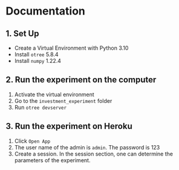 # Documentation

## 1. Set Up

* Create a Virtual Environment with Python 3.10
* Install `otree` 5.8.4
* Install `numpy` 1.22.4

## 2. Run the experiment on the computer

1. Activate the virtual environment
2. Go to the `investment_experiment` folder
3. Run `otree devserver`

## 3. Run the experiment on Heroku

1. Click `Open App`
2. The user name of the admin is `admin`. The password is 123
3. Create a session. In the session section, one can determine the parameters of the experiment.